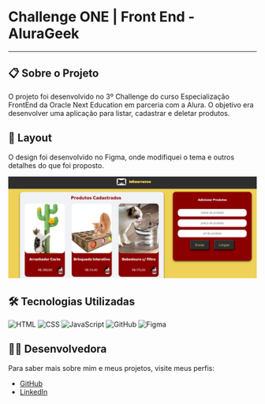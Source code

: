 # Challenge ONE | Front End - AluraGeek

---

## 📋 Sobre o Projeto
O projeto foi desenvolvido no 3º Challenge do curso Especialização FrontEnd da Oracle Next Education em parceria com a Alura. 
O objetivo era desenvolver uma aplicação para listar, cadastrar e deletar produtos.

## 🎨 Layout
O design foi desenvolvido no Figma, onde modifiquei o tema e outros detalhes do que foi proposto.

![Layout do Projeto no Figma](./assets/proj_portfolio.png)

## 🛠️ Tecnologias Utilizadas
![HTML](https://img.shields.io/badge/HTML-E34F26?style=for-the-badge&logo=html5&logoColor=white)
![CSS](https://img.shields.io/badge/CSS-1572B6?style=for-the-badge&logo=css3&logoColor=white)
![JavaScript](https://img.shields.io/badge/JavaScript-F7DF1E?style=for-the-badge&logo=javascript&logoColor=black)
![GitHub](https://img.shields.io/badge/GitHub-181717?style=for-the-badge&logo=github&logoColor=white)
![Figma](https://img.shields.io/badge/Figma-F24E1E?style=for-the-badge&logo=figma&logoColor=white)

## 👩‍💻 Desenvolvedora
Para saber mais sobre mim e meus projetos, visite meus perfis:
- [GitHub](https://github.com/tetsguitar)
- [LinkedIn](https://www.linkedin.com/mariaesther)

